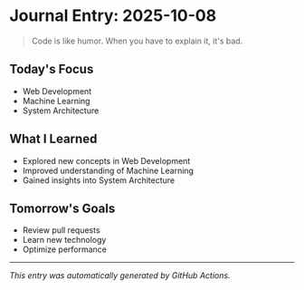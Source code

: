 # Journal Entry: 2025-10-08

> Code is like humor. When you have to explain it, it's bad.

## Today's Focus
- Web Development
- Machine Learning
- System Architecture

## What I Learned
- Explored new concepts in Web Development
- Improved understanding of Machine Learning
- Gained insights into System Architecture

## Tomorrow's Goals
- Review pull requests
- Learn new technology
- Optimize performance

---
*This entry was automatically generated by GitHub Actions.*